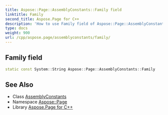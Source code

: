 ```yaml
---
title: Aspose::Page::AssemblyConstants::Family field
linktitle: Family
second_title: Aspose.Page for C++
description: 'How to use Family field of Aspose::Page::AssemblyConstants class in C++.'
type: docs
weight: 900
url: /cpp/aspose.page/assemblyconstants/family/
---
```

## Family field




```cpp
static const System::String Aspose::Page::AssemblyConstants::Family
```

## See Also

* Class [AssemblyConstants](../)
* Namespace [Aspose::Page](../../)
* Library [Aspose.Page for C++](../../../)
